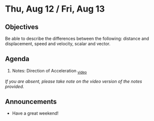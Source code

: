 Thu, Aug 12 / Fri, Aug 13
=====================

Objectives
------------
Be able to describe the differences between the following: distance and displacement, speed and velocity, scalar and vector.

Agenda  
---------  

1. Notes: Direction of Acceleration <sub>[video][dir]</sub>

*If you are absent, please take note on the video version of the notes provided.*


Announcements
-------------  
- Have a great weekend!

[dir]: https://youtu.be/q4ec-myEBIE?t=389
<!--stackedit_data:
eyJoaXN0b3J5IjpbMTI4MzgwMzQyOSwtODE3MDUzMDEzLC0xNT
Y3MDU4MzU1LDIwMjQ3NTI1MjQsMTg4NjY0NzE0MCwtMjcyMDM4
MjcsMTMwMzMzNDgyNywxNTUxOTUzMTM2LC0xMTA2MTk3NTE1LC
0xMjgxNzQyMjM2LDE4NDkxMTc4MDUsOTA4OTAxMDU4LDkxMzk4
Nzk2NiwxNTI5OTQ2MDU4LDE2OTIyNDg3NTEsNDM1MjYyNTAyLD
I2NjQwODgyMiwxNzk1MDk0ODg3LC0xODE4NjYyMjcxLC0xMDY1
MzMzNTIwXX0=
-->